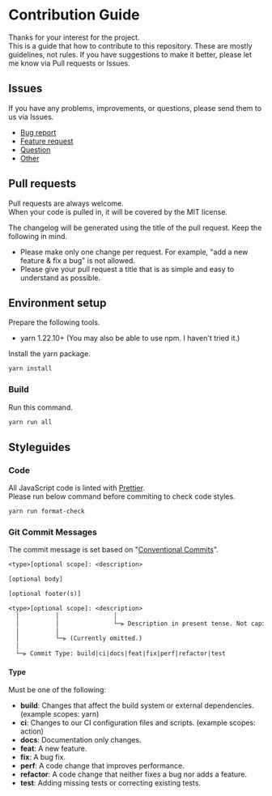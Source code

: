 # Contribution Guide

Thanks for your interest for the project.  
This is a guide that how to contribute to this repository. These are mostly guidelines, not rules. If you have suggestions to make it better, please let me know via Pull requests or Issues.

## Issues

If you have any problems, improvements, or questions, please send them to us via Issues.

- [Bug report](https://github.com/slime-hatena/lerna-changelog-action/issues/new?template=1.bug_report.md)
- [Feature request](https://github.com/slime-hatena/lerna-changelog-action/issues/new?template=2.feature_request.md)
- [Question](https://github.com/slime-hatena/lerna-changelog-action/issues/new?template=3.question.md)
- [Other](https://github.com/slime-hatena/lerna-changelog-action/issues/new)

## Pull requests

Pull requests are always welcome.  
When your code is pulled in, it will be covered by the MIT license.

The changelog will be generated using the title of the pull request. Keep the following in mind.

- Please make only one change per request. For example, "add a new feature & fix a bug" is not allowed.
- Please give your pull request a title that is as simple and easy to understand as possible.

## Environment setup

Prepare the following tools.

- yarn 1.22.10+ (You may also be able to use npm. I haven't tried it.)

Install the yarn package.

```bash
yarn install
```

### Build

Run this command.

```bash
yarn run all
```

## Styleguides

### Code

All JavaScript code is linted with [Prettier](https://prettier.io/).  
Please run below command before commiting to check code styles.

```bash
yarn run format-check
```

### Git Commit Messages

The commit message is set based on "[Conventional Commits](https://www.conventionalcommits.org)".

```txt
<type>[optional scope]: <description>

[optional body]

[optional footer(s)]
```

```txt
<type>[optional scope]: <description>
  │          │               │
  │          │               └─⫸ Description in present tense. Not capitalized. No period at the end.
  │          │
  │          └─⫸ (Currently omitted.)
  │
  └─⫸ Commit Type: build|ci|docs|feat|fix|perf|refactor|test
```

#### Type

Must be one of the following:

- **build**: Changes that affect the build system or external dependencies. (example scopes: yarn)
- **ci**: Changes to our CI configuration files and scripts. (example scopes: action)
- **docs**: Documentation only changes.
- **feat**: A new feature.
- **fix**: A bug fix.
- **perf**: A code change that improves performance.
- **refactor**: A code change that neither fixes a bug nor adds a feature.
- **test**: Adding missing tests or correcting existing tests.
